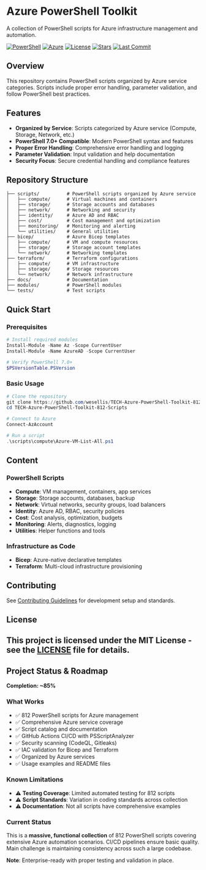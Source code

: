 # Azure PowerShell Toolkit

A collection of PowerShell scripts for Azure infrastructure management and automation.

[![PowerShell](https://img.shields.io/badge/PowerShell-7.0+-5391FE?style=flat-square&logo=powershell&logoColor=white)](https://github.com/PowerShell/PowerShell)
[![Azure](https://img.shields.io/badge/Azure-Ready-0078D4?style=flat-square&logo=microsoftazure&logoColor=white)](https://azure.microsoft.com)
[![License](https://img.shields.io/badge/License-MIT-green?style=flat-square)](LICENSE)
[![Stars](https://img.shields.io/github/stars/wesellis/TECH-Azure-PowerShell-Toolkit-812-Scripts?style=flat-square)](https://github.com/wesellis/TECH-Azure-PowerShell-Toolkit-812-Scripts/stargazers)
[![Last Commit](https://img.shields.io/github/last-commit/wesellis/TECH-Azure-PowerShell-Toolkit-812-Scripts?style=flat-square)](https://github.com/wesellis/TECH-Azure-PowerShell-Toolkit-812-Scripts/commits)

## Overview

This repository contains PowerShell scripts organized by Azure service categories. Scripts include proper error handling, parameter validation, and follow PowerShell best practices.

## Features

- **Organized by Service**: Scripts categorized by Azure service (Compute, Storage, Network, etc.)
- **PowerShell 7.0+ Compatible**: Modern PowerShell syntax and features
- **Proper Error Handling**: Comprehensive error handling and logging
- **Parameter Validation**: Input validation and help documentation
- **Security Focus**: Secure credential handling and compliance features

## Repository Structure

```
├── scripts/          # PowerShell scripts organized by Azure service
│   ├── compute/      # Virtual machines and containers
│   ├── storage/      # Storage accounts and databases
│   ├── network/      # Networking and security
│   ├── identity/     # Azure AD and RBAC
│   ├── cost/         # Cost management and optimization
│   ├── monitoring/   # Monitoring and alerting
│   └── utilities/    # General utilities
├── bicep/            # Azure Bicep templates
│   ├── compute/      # VM and compute resources
│   ├── storage/      # Storage account templates
│   └── network/      # Networking templates
├── terraform/        # Terraform configurations
│   ├── compute/      # VM infrastructure
│   ├── storage/      # Storage resources
│   └── network/      # Network infrastructure
├── docs/             # Documentation
├── modules/          # PowerShell modules
└── tests/            # Test scripts
```

## Quick Start

### Prerequisites

```powershell
# Install required modules
Install-Module -Name Az -Scope CurrentUser
Install-Module -Name AzureAD -Scope CurrentUser

# Verify PowerShell 7.0+
$PSVersionTable.PSVersion
```

### Basic Usage

```powershell
# Clone the repository
git clone https://github.com/wesellis/TECH-Azure-PowerShell-Toolkit-812-Scripts.git
cd TECH-Azure-PowerShell-Toolkit-812-Scripts

# Connect to Azure
Connect-AzAccount

# Run a script
.\scripts\compute\Azure-VM-List-All.ps1
```

## Content

### PowerShell Scripts
- **Compute**: VM management, containers, app services
- **Storage**: Storage accounts, databases, backup
- **Network**: Virtual networks, security groups, load balancers
- **Identity**: Azure AD, RBAC, security policies
- **Cost**: Cost analysis, optimization, budgets
- **Monitoring**: Alerts, diagnostics, logging
- **Utilities**: Helper functions and tools

### Infrastructure as Code
- **Bicep**: Azure-native declarative templates
- **Terraform**: Multi-cloud infrastructure provisioning

## Contributing

See [Contributing Guidelines](docs/contributing/CONTRIBUTING.md) for development setup and standards.

## License

This project is licensed under the MIT License - see the [LICENSE](LICENSE) file for details.
---

## Project Status & Roadmap

**Completion: ~85%**

### What Works
- ✅ 812 PowerShell scripts for Azure management
- ✅ Comprehensive Azure service coverage
- ✅ Script catalog and documentation
- ✅ GitHub Actions CI/CD with PSScriptAnalyzer
- ✅ Security scanning (CodeQL, Gitleaks)
- ✅ IAC validation for Bicep and Terraform
- ✅ Organized by Azure services
- ✅ Usage examples and README files

### Known Limitations
- ⚠️ **Testing Coverage**: Limited automated testing for 812 scripts
- ⚠️ **Script Standards**: Variation in coding standards across collection
- ⚠️ **Documentation**: Not all scripts have comprehensive examples

### Current Status
This is a **massive, functional collection** of 812 PowerShell scripts covering extensive Azure automation scenarios. CI/CD pipelines ensure basic quality. Main challenge is maintaining consistency across such a large codebase.

**Note**: Enterprise-ready with proper testing and validation in place.

